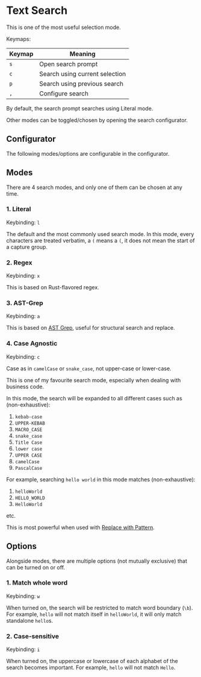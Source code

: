 # Text Search

This is one of the most useful selection mode.

Keymaps:

| Keymap | Meaning                        |
| ------ | ------------------------------ |
| `s`    | Open search prompt             |
| `c`    | Search using current selection |
| `p`    | Search using previous search   |
| `,`    | Configure search               |

By default, the search prompt searches using Literal mode.

Other modes can be toggled/chosen by opening the search configurator.

## Configurator

The following modes/options are configurable in the configurator.

## Modes

There are 4 search modes, and only one of them can be chosen at any time.

### 1. Literal

Keybinding: `l`

The default and the most commonly used search mode. In this mode, every
characters are treated verbatim, a `(` means a `(`, it does not mean the start
of a capture group.

### 2. Regex

Keybinding: `x`

This is based on Rust-flavored regex.

### 3. AST-Grep

Keybinding: `a`

This is based on [AST Grep](https://github.com/ast-grep/ast-grep), useful for structural search and replace.

### 4. Case Agnostic

Keybinding: `c`

Case as in `camelCase` or `snake_case`, not upper-case or lower-case.

This is one of my favourite search mode, especially when dealing with business code.

In this mode, the search will be expanded to all different cases such as (non-exhaustive):

1. `kebab-case`
2. `UPPER-KEBAB`
3. `MACRO_CASE`
4. `snake_case`
5. `Title Case`
6. `lower case`
7. `UPPER CASE`
8. `camelCase`
9. `PascalCase`

For example, searching `hello world` in this mode matches (non-exhaustive):

1. `helloWorld`
2. `HELLO_WORLD`
3. `HelloWorld`

etc.

This is most powerful when used with [Replace with Pattern](./actions/index.md#replace-with-pattern).

## Options

Alongside modes, there are multiple options (not mutually exclusive) that can be turned on or off.

### 1. Match whole word

Keybinding: `w`

When turned on, the search will be restricted to match word boundary (`\b`). For example, `hello` will not match itself in `helloWorld`, it will only match standalone `hello`s.

### 2. Case-sensitive

Keybinding: `i`

When turned on, the uppercase or lowercase of each alphabet of the search becomes important. For example, `hello` will not match `Hello`.
